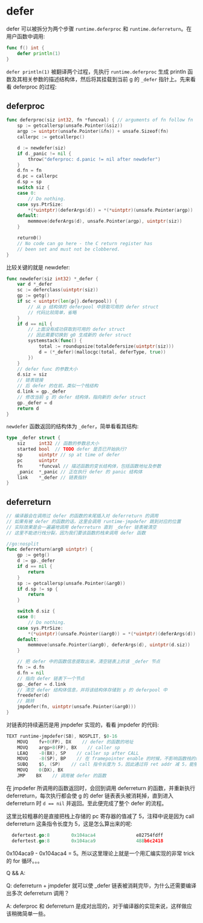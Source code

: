 # defer

defer 可以被拆分为两个步骤 `runtime.deferproc` 和 `runtime.deferreturn`。在用户函数中调用:

```go
func f() int {
    defer println(1)
}
```

`defer println(1)` 被翻译两个过程，先执行 `runtime.deferproc` 生成 println 函数及其相关参数的描述结构体，然后将其挂载到当前 g 的 `_defer` 指针上。先来看看 deferproc 的过程:

## deferproc

```go
func deferproc(siz int32, fn *funcval) { // arguments of fn follow fn
    sp := getcallersp(unsafe.Pointer(&siz))
    argp := uintptr(unsafe.Pointer(&fn)) + unsafe.Sizeof(fn)
    callerpc := getcallerpc()

    d := newdefer(siz)
    if d._panic != nil {
        throw("deferproc: d.panic != nil after newdefer")
    }
    d.fn = fn
    d.pc = callerpc
    d.sp = sp
    switch siz {
    case 0:
        // Do nothing.
    case sys.PtrSize:
        *(*uintptr)(deferArgs(d)) = *(*uintptr)(unsafe.Pointer(argp))
    default:
        memmove(deferArgs(d), unsafe.Pointer(argp), uintptr(siz))
    }

    return0()
    // No code can go here - the C return register has
    // been set and must not be clobbered.
}
```

比较关键的就是 newdefer:

```go
func newdefer(siz int32) *_defer {
    var d *_defer
    sc := deferclass(uintptr(siz))
    gp := getg()
    if sc < uintptr(len(p{}.deferpool)) {
        // 从 p 结构体的 deferpool 中获取可用的 defer struct
        // 代码比较简单，省略
    }
    if d == nil {
        // 上面没有成功获取到可用的 defer struct
        // 因此需要切换到 g0 生成新的 defer struct
        systemstack(func() {
            total := roundupsize(totaldefersize(uintptr(siz)))
            d = (*_defer)(mallocgc(total, deferType, true))
        })
    }
    // defer func 的参数大小
    d.siz = siz
    // 链表链接
    // 后 defer 的在前，类似一个栈结构
    d.link = gp._defer
    // 修改当前 g 的 defer 结构体，指向新的 defer struct
    gp._defer = d
    return d
}

```

`newdefer` 函数返回的结构体为 `_defer`，简单看看其结构:

```go
type _defer struct {
    siz     int32 // 函数的参数总大小
    started bool  // TODO defer 是否已开始执行?
    sp      uintptr // sp at time of defer
    pc      uintptr
    fn      *funcval // 描述函数的变长结构体，包括函数地址及参数
    _panic  *_panic // 正在执行 defer 的 panic 结构体
    link    *_defer // 链表指针
}
```

## deferreturn

```go
// 编译器会在调用过 defer 的函数的末尾插入对 deferreturn 的调用
// 如果有被 defer 的函数的话，这里会调用 runtime·jmpdefer 跳到对应的位置
// 实际效果是会一遍遍地调用 deferreturn 直到 _defer 链表被清空
// 这里不能进行栈分裂，因为我们要该函数的栈来调用 defer 函数

//go:nosplit
func deferreturn(arg0 uintptr) {
    gp := getg()
    d := gp._defer
    if d == nil {
        return
    }
    sp := getcallersp(unsafe.Pointer(&arg0))
    if d.sp != sp {
        return
    }

    switch d.siz {
    case 0:
        // Do nothing.
    case sys.PtrSize:
        *(*uintptr)(unsafe.Pointer(&arg0)) = *(*uintptr)(deferArgs(d))
    default:
        memmove(unsafe.Pointer(&arg0), deferArgs(d), uintptr(d.siz))
    }

    // 把 defer 中的函数信息提取出来，清空链表上的该 _defer 节点
    fn := d.fn
    d.fn = nil
    // 指向 defer 链表下一个节点
    gp._defer = d.link
    // 清空 defer 结构体信息，并将该结构体存储到 p 的 deferpool 中
    freedefer(d)
    // 跳转
    jmpdefer(fn, uintptr(unsafe.Pointer(&arg0)))
}
```

对链表的持续遍历是用 jmpdefer 实现的，看看 jmpdefer 的代码:

```go
TEXT runtime·jmpdefer(SB), NOSPLIT, $0-16
    MOVQ    fv+0(FP), DX    // defer 的函数的地址
    MOVQ    argp+8(FP), BX    // caller sp
    LEAQ    -8(BX), SP    // caller sp after CALL
    MOVQ    -8(SP), BP    // 在 framepointer enable 的时候，不影响函数栈的结构
    SUBQ    $5, (SP)    // call 指令长度为 5，因此通过将 ret addr 减 5，能够使 deferreturn 自动被反复调用
    MOVQ    0(DX), BX
    JMP    BX    // 调用被 defer 的函数
```

在 jmpdefer 所调用的函数返回时，会回到调用 deferreturn 的函数，并重新执行 deferreturn，每次执行都会使 g 的 defer 链表表头被消耗掉，直到进入 deferreturn 时 `d == nil` 并返回。至此便完成了整个 defer 的流程。

这里比较粗暴的是直接把栈上存储的 pc 寄存器的值减了 5，注释中说是因为 call deferreturn 这条指令长度为 5，这是怎么算出来的呢:

```go
  defertest.go:8        0x104aca4               e82754fdff              CALL runtime.deferreturn(SB)
  defertest.go:8        0x104aca9               488b6c2418              MOVQ 0x18(SP), BP
```

0x104aca9 - 0x104aca4 = 5。所以这里理论上就是一个用汇编实现的非常 trick 的 for 循环。。。

Q && A:

Q: deferreturn + jmpdefer 就可以使 _defer 链表被消耗完毕，为什么还需要编译出多次 deferreturn 调用？

A: deferproc 和 deferreturn 是成对出现的，对于编译器的实现来说，这样做应该稍微简单一些。
